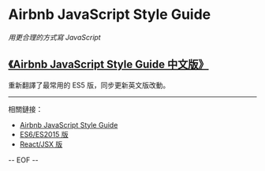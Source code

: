 # Airbnb JavaScript Style Guide

*用更合理的方式寫 JavaScript*

## [《Airbnb JavaScript Style Guide 中文版》](es5/README.md)

重新翻譯了最常用的 ES5 版，同步更新英文版改動。

---

相關鏈接：

 - [Airbnb JavaScript Style Guide](https://github.com/airbnb/javascript)
 - [ES6/ES2015 版](https://github.com/yuche/javascript)
 - [React/JSX 版](https://github.com/JasonBoy/javascript/tree/master/react)

-- EOF --
